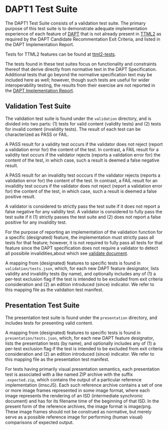 # DAPT1 Test Suite

The DAPT1 Test Suite consists of a validation test suite.
The primary purpose of this test suite is to demonstrate adequate
implementation experience of each feature of [DAPT](https://www.w3.org/TR/DAPT/) that is not already
present in [TTML2](https://www.w3.org/TR/ttml2/) as required by
the DAPT Candidate Recommentation Exit Criteria, and listed in the DAPT Implementation Report.

Tests for TTML2 features can be found at [ttml2-tests](https://github.com/w3c/ttml2-tests).

The tests found in these test suites focus on functionality and constraints
thereof that derive directly from normative text in the DAPT Specification.
Additional tests that go beyond the normative specification text may be included here as well; however, though such tests are useful for wider interoperability testing, the results from their exercise are not reported in the [DAPT Implementation Report](https://www.w3.org/wiki/TimedText/DAPT_Implementation_Report). 

## Validation Test Suite

The validation test suite is found under the `validation` directory,
and is divided into two parts:
(1) tests for valid content (validity tests) and
(2) tests for invalid content (invalidity tests).
The result of each test can be characterized as PASS or FAIL.

A PASS result for a validity test occurs if the validator does not reject
(report a validation error for) the content of the test.
In contrast, a FAIL result for a validity test occurs if the validator rejects
(reports a validation error for) the content of the test, in which case,
such a result is deemed a false negative result.

A PASS result for an invalidity test occcurs if the validator rejects
(reports a validation error for) the content of the test.
In contrast, a FAIL result for an invalidity test occurs if the validator
does not reject (report a validation error for) the content of the test, in which case,
such a result is deemed a false positive result.

A validator is considered to strictly pass the test suite if it does not report
a false negative for any validity test.
A validator is considered to fully pass the test suite if it
(1) strictly passes the test suite and
(2) does not report a false positive for any invalidity test.

For the purpose of reporting an implementation of the validation function for
a specific (designated) feature,
the implementation must strictly pass all tests for that feature;
however, it is not required to fully pass all tests for that feature
since the DAPT specification does not require a validator
to detect all possibile invalidities,about which see
[validate document](https://www.w3.org/TR/ttml2/#semantics-procedure-validate-document).

A mapping from (designated) features to specific tests is found in
`validation/tests.json`, which, for each new DAPT feature designator,
lists validity and invalidity tests (by name), and optionally includes any of
(1) a per-test exclusion flag if the test is intended to be excluded from exit criteria consideration and
(2) an edition introduced (since) indicator.
We refer to this mapping file as the validation test manifest.

## Presentation Test Suite

The presentation test suite is found under the `presentation` directory,
and includes tests for presenting valid content.

A mapping from (designated) features to specific tests is found in
`presentation/tests.json`, which, for each new DAPT feature designator,
lists the presentation tests (by name), and optionally includes any of
(1) a per-test exclusion flag if the test is intended to be excluded from exit criteria consideration and
(2) an edition introduced (since) indicator.
We refer to this mapping file as the presentation test manifest.

For tests having primarily visual presentation semantics,
each presentation test is associated with a like named ZIP archive with the suffix `.expected.zip`,
which contains the output of a particular reference implementation (imscJS).
Each such reference archive contains a set of one or more image frames represented in some image format,
where each image represents the rendering of an ISD (intermediate synchronic document)
and has for its filename time of the beginning of that ISD.
In the present form of the reference archives, the image format is image/png.
These image frames should not be construed as normative,
but merely serve as a possible reference image for performing (human visual) comparisons of expected output.
